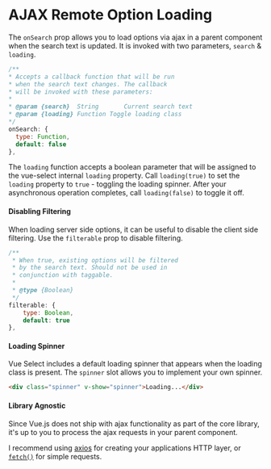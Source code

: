 # AJAX Remote Option Loading

<CodePen url="POMeOX" height="400"/>

The `onSearch` prop allows you to load options via ajax in a parent component 
when the search text is updated. It is invoked with two parameters, `search` & `loading`.

```js
/**
* Accepts a callback function that will be run
* when the search text changes. The callback
* will be invoked with these parameters:
*
* @param {search}  String		Current search text
* @param {loading} Function	Toggle loading class
*/
onSearch: {
  type: Function,
  default: false
},
```

The `loading` function accepts a boolean parameter that will be assigned 
to the vue-select internal `loading` property. Call `loading(true)` to set the 
`loading` property to `true` - toggling the loading spinner. After your 
asynchronous operation completes, call `loading(false)` to toggle it off.  

#### Disabling Filtering

When loading server side options, it can be useful to disable the 
client side filtering. Use the `filterable` prop to disable filtering.

```js
/**
 * When true, existing options will be filtered
 * by the search text. Should not be used in
 * conjunction with taggable.
 * 
 * @type {Boolean}
 */
filterable: {
	type: Boolean,
	default: true
},
```

#### Loading Spinner

Vue Select includes a default loading spinner that appears when the loading class is present. The `spinner` slot allows you to implement your own spinner.

```html
<div class="spinner" v-show="spinner">Loading...</div>
```

#### Library Agnostic

Since Vue.js does not ship with ajax functionality as part of the core library, it's up to you to process the ajax requests in your parent component.

I recommend using [axios](https://github.com/axios/axios) for creating your applications HTTP layer, 
or [`fetch()`](https://github.com/github/fetch) for simple requests.
